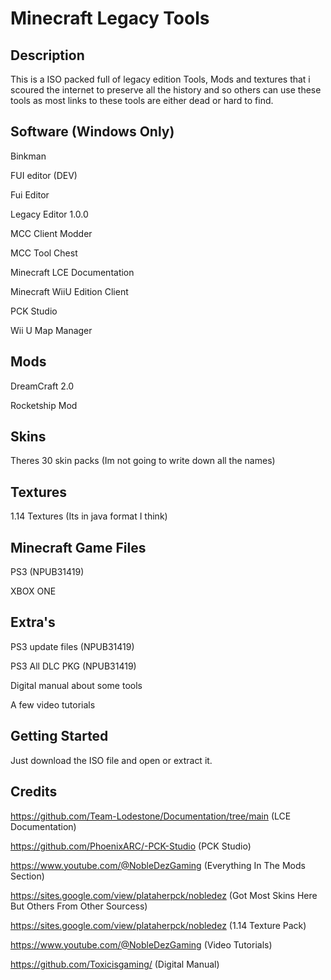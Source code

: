 # Minecraft Legacy Tools



## Description
This is a ISO packed full of legacy edition Tools, Mods and textures that i scoured the internet to preserve all the history and so others can use these tools as most links to these tools are either dead or hard to find.
## Software (Windows Only)
Binkman

FUI editor (DEV)

Fui Editor

Legacy Editor 1.0.0

MCC Client Modder

MCC Tool Chest

Minecraft LCE Documentation

Minecraft WiiU Edition Client

PCK Studio

Wii U Map Manager

## Mods
DreamCraft 2.0

Rocketship Mod

## Skins
Theres 30 skin packs (Im not going to write down all the names)

## Textures
1.14 Textures (Its in java format I think)

## Minecraft Game Files
PS3 (NPUB31419)

XBOX ONE

## Extra's
PS3 update files (NPUB31419)

PS3 All DLC PKG (NPUB31419)

Digital manual about some tools

A few video tutorials

## Getting Started
Just download the ISO file and open or extract it.

## Credits

https://github.com/Team-Lodestone/Documentation/tree/main (LCE Documentation)

https://github.com/PhoenixARC/-PCK-Studio (PCK Studio)

https://www.youtube.com/@NobleDezGaming (Everything In The Mods Section)

https://sites.google.com/view/plataherpck/nobledez (Got Most Skins Here But Others From Other Sourcess)

https://sites.google.com/view/plataherpck/nobledez (1.14 Texture Pack)

https://www.youtube.com/@NobleDezGaming (Video Tutorials)

https://github.com/Toxicisgaming/ (Digital Manual)
